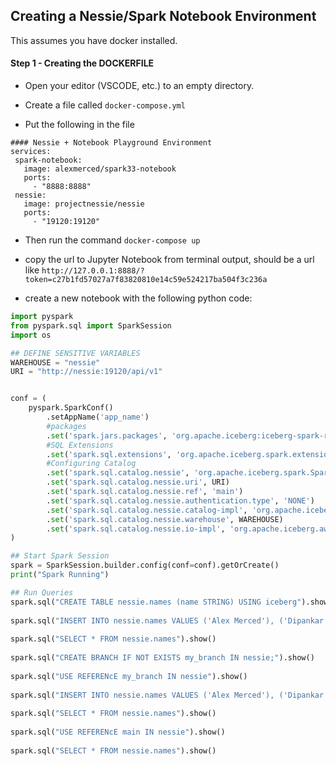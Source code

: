 ## Creating a Nessie/Spark Notebook Environment

This assumes you have docker installed.

#### Step 1 - Creating the DOCKERFILE

- Open your editor (VSCODE, etc.) to an empty directory.

- Create a file called `docker-compose.yml`

- Put the following in the file

```docker
#### Nessie + Notebook Playground Environment
services:
 spark-notebook:
   image: alexmerced/spark33-notebook
   ports:
     - "8888:8888"
 nessie:
   image: projectnessie/nessie
   ports:
     - "19120:19120"
```

- Then run the command `docker-compose up`

- copy the url to Jupyter Notebook from terminal output, should be a url like `http://127.0.0.1:8888/?token=c27b1fd57027a7f83820810e14c59e524217ba504f3c236a`

- create a new notebook with the following python code:

```py
import pyspark
from pyspark.sql import SparkSession
import os

## DEFINE SENSITIVE VARIABLES
WAREHOUSE = "nessie"
URI = "http://nessie:19120/api/v1"


conf = (
    pyspark.SparkConf()
        .setAppName('app_name')
  		#packages
        .set('spark.jars.packages', 'org.apache.iceberg:iceberg-spark-runtime-3.3_2.13:1.2.0,org.projectnessie.nessie-integrations:nessie-spark-extensions-3.3_2.13:0.54.0')
  		#SQL Extensions
        .set('spark.sql.extensions', 'org.apache.iceberg.spark.extensions.IcebergSparkSessionExtensions,org.projectnessie.spark.extensions.NessieSparkSessionExtensions')
  		#Configuring Catalog
        .set('spark.sql.catalog.nessie', 'org.apache.iceberg.spark.SparkCatalog')
        .set('spark.sql.catalog.nessie.uri', URI)
        .set('spark.sql.catalog.nessie.ref', 'main')
        .set('spark.sql.catalog.nessie.authentication.type', 'NONE')
        .set('spark.sql.catalog.nessie.catalog-impl', 'org.apache.iceberg.nessie.NessieCatalog')
        .set('spark.sql.catalog.nessie.warehouse', WAREHOUSE)
        .set('spark.sql.catalog.nessie.io-impl', 'org.apache.iceberg.aws.s3.S3FileIO')
)

## Start Spark Session
spark = SparkSession.builder.config(conf=conf).getOrCreate()
print("Spark Running")

## Run Queries
spark.sql("CREATE TABLE nessie.names (name STRING) USING iceberg").show()
    
spark.sql("INSERT INTO nessie.names VALUES ('Alex Merced'), ('Dipankar Mazumdar'), ('Jason Huges')").show()
    
spark.sql("SELECT * FROM nessie.names").show()
    
spark.sql("CREATE BRANCH IF NOT EXISTS my_branch IN nessie;").show()
    
spark.sql("USE REFERENcE my_branch IN nessie").show()
    
spark.sql("INSERT INTO nessie.names VALUES ('Alex Merced'), ('Dipankar Mazumdar'), ('Jason Huges')").show()
    
spark.sql("SELECT * FROM nessie.names").show()
    
spark.sql("USE REFERENcE main IN nessie").show() 
    
spark.sql("SELECT * FROM nessie.names").show()
```

